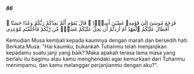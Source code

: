 ##### 86

<span class="ayah">فَرَجَعَ مُوسَىٰٓ إِلَىٰ قَوْمِهِۦ غَضْبَٰنَ أَسِفًۭا ۚ قَالَ يَٰقَوْمِ أَلَمْ يَعِدْكُمْ رَبُّكُمْ وَعْدًا حَسَنًا ۚ أَفَطَالَ عَلَيْكُمُ ٱلْعَهْدُ أَمْ أَرَدتُّمْ أَن يَحِلَّ عَلَيْكُمْ غَضَبٌۭ مِّن رَّبِّكُمْ فَأَخْلَفْتُم مَّوْعِدِى</span>

<span class="ayah_translation">Kemudian Musa kembali kepada kaumnya dengan marah dan bersedih hati. Berkata Musa: "Hai kaumku, bukankah Tuhanmu telah menjanjikan kepadamu suatu janji yang baik? Maka apakah terasa lama masa yang berlalu itu bagimu atau kamu menghendaki agar kemurkaan dari Tuhanmu menimpamu, dan kamu melanggar perjanjianmu dengan aku?".</span>
